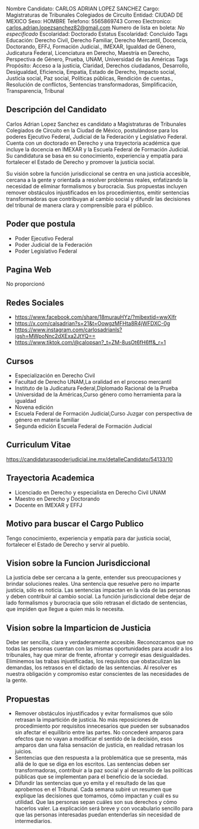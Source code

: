 Nombre Candidato: CARLOS ADRIAN LOPEZ SANCHEZ
Cargo: Magistraturas de Tribunales Colegiados de Circuito
Entidad: CIUDAD DE MEXICO
Sexo: HOMBRE
Telefono: 5565869743
Correo Electronico: carlos.adrian.lopezsanchez82@gmail.com
Numero de lista en boleta: *No especificado*
Escolaridad: Doctorado
Estatus Escolaridad: Concluido
Tags Educación: Derecho Civil, Derecho Familiar, Derecho Mercantil, Docencia, Doctorando, EFFJ, Formación Judicial., IMEXAR, Igualdad de Género, Judicatura Federal, Licenciatura en Derecho, Maestría en Derecho, Perspectiva de Género, Prueba, UNAM, Universidad de las Américas
Tags Propósito: Acceso a la justicia, Claridad, Derechos ciudadanos, Desarrollo, Desigualdad, Eficiencia, Empatía, Estado de Derecho, Impacto social, Justicia social, Paz social, Políticas públicas, Rendición de cuentas., Resolución de conflictos, Sentencias transformadoras, Simplificación, Transparencia, Tribunal


## Descripción del Candidato 

Carlos Adrian Lopez Sanchez es candidato a Magistraturas de Tribunales Colegiados de Circuito en la Ciudad de México, postulándose para los poderes Ejecutivo Federal, Judicial de la Federación y Legislativo Federal. Cuenta con un doctorado en Derecho y una trayectoria académica que incluye la docencia en IMEXAR y la Escuela Federal de Formación Judicial. Su candidatura se basa en su conocimiento, experiencia y empatía para fortalecer el Estado de Derecho y promover la justicia social.

Su visión sobre la función jurisdiccional se centra en una justicia accesible, cercana a la gente y orientada a resolver problemas reales, enfatizando la necesidad de eliminar formalismos y burocracia. Sus propuestas incluyen remover obstáculos injustificados en los procedimientos, emitir sentencias transformadoras que contribuyan al cambio social y difundir las decisiones del tribunal de manera clara y comprensible para el público.


## Poder que postula

- Poder Ejecutivo Federal
- Poder Judicial de la Federación
- Poder Legislativo Federal


## Pagina Web

No proporcionó


## Redes Sociales

- https://www.facebook.com/share/18murauHYz/?mibextid=wwXIfr
- https://x.com/calsadrian?s=21&t=OowgzMFHta8R4jWFDXC-0g
- https://www.instagram.com/carlosadrianls?igsh=MWpoNnc2dXExa2JtYQ==
- https://www.tiktok.com/@calopsan?_t=ZM-8usOt6fH6ff&_r=1


## Cursos

- Especialización en Derecho Civil
- Facultad de Derecho UNAM,La oralidad en el proceso mercantil
- Instituto de la Judicatura Federal,Diplomado Racional de la Prueba
- Universidad de la Américas,Curso género como herramienta para la igualdad
- Novena edición
- Escuela Federal de Formación Judicial,Curso Juzgar con perspectiva de género en materia familiar
- Segunda edición Escuela Federal de Formación Judicial


## Curriculum Vitae

https://candidaturaspoderjudicial.ine.mx/detalleCandidato/54133/10


## Trayectoria Academica

- Licenciado en Derecho y especialista en Derecho Civil UNAM
- Maestro en Derecho y Doctorando
- Docente en IMEXAR y EFFJ


## Motivo para buscar el Cargo Publico

Tengo conocimiento, experiencia y empatía para dar justicia social, fortalecer el Estado de Derecho y servir al pueblo.


## Vision sobre la Funcion Jurisdiccional

La justicia debe ser cercana a la gente, entender sus preocupaciones y brindar soluciones reales. Una sentencia que resuelve pero no imparte justicia, sólo es noticia. Las sentencias impactan en la vida de las personas y deben contribuir al cambio social. La función jurisdiccional debe dejar de lado formalismos y burocracia que sólo retrasan el dictado de sentencias, que impiden que llegue a quien más lo necesita.


## Vision sobre la Imparticion de Justicia

Debe ser sencilla, clara y verdaderamente accesible. Reconozcamos que no todas las personas cuentan con las mismas oportunidades para acudir a los tribunales, hay que mirar de frente, afrontar y corregir esas desigualdades. Eliminemos las trabas injustificadas, los requisitos que obstaculizan las demandas, los retrasos en el dictado de las sentencias. Al resolver es nuestra obligación y compromiso estar conscientes de las necesidades de la gente.


## Propuestas

- Remover obstáculos injustificados y evitar formalismos que sólo retrasan la impartición de justicia. No más reposiciones de procedimiento por requisitos innecesarios que pueden ser subsanados sin afectar el equilibrio entre las partes. No concederé amparos para efectos que no vayan a modificar el sentido de la decisión, esos amparos dan una falsa sensación de justicia, en realidad retrasan los juicios.
- Sentencias que den respuesta a la problemática que se presenta, más allá de lo que se diga en los escritos. Las sentencias deben ser transformadoras, contribuir a la paz social y al desarrollo de las políticas públicas que se implementan para el beneficio de la sociedad.
- Difundir las sentencias que yo emita y el resultado de las que aprobemos en el Tribunal. Cada semana subiré un resumen que explique las decisiones que tomamos, cómo impactan y cuál es su utilidad. Que las personas sepan cuáles son sus derechos y cómo hacerlos valer. La explicación será breve y con vocabulario sencillo para que las personas interesadas puedan entenderlas sin necesidad de intermediarios.


